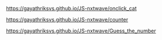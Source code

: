 https://gayathriksvs.github.io/JS-nxtwave/onclick_cat

https://gayathriksvs.github.io/JS-nxtwave/counter

https://gayathriksvs.github.io/JS-nxtwave/Guess_the_number

